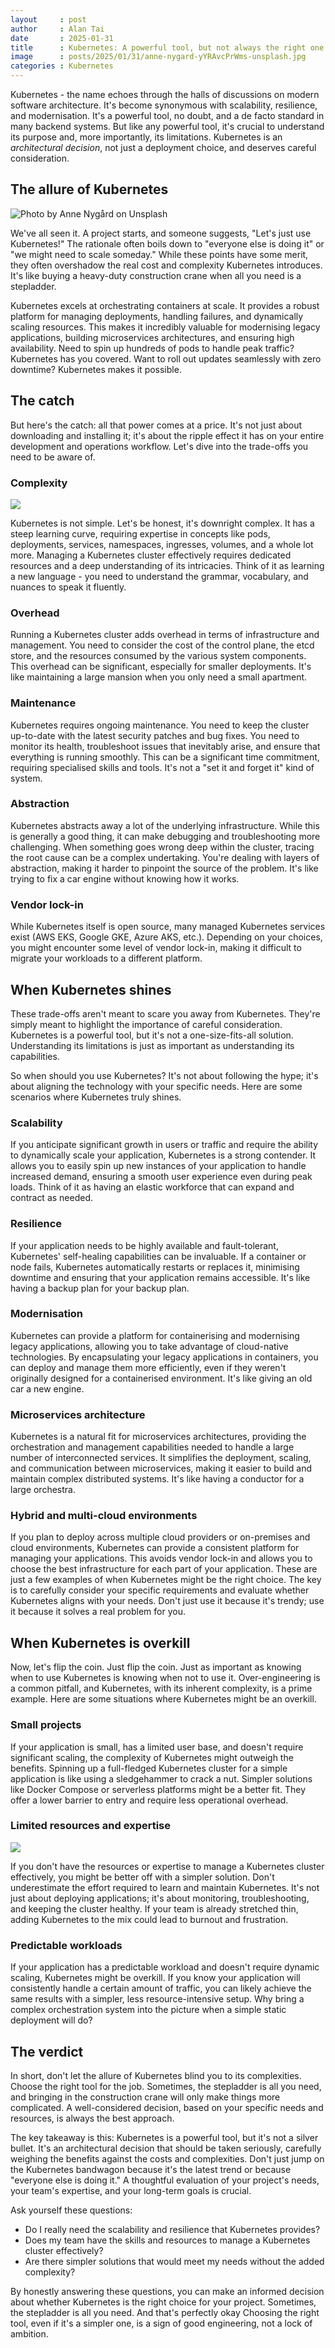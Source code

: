 ```yaml
---
layout     : post
author     : Alan Tai
date       : 2025-01-31
title      : Kubernetes: A powerful tool, but not always the right one
image      : posts/2025/01/31/anne-nygard-yYRAvcPrWms-unsplash.jpg
categories : Kubernetes
---
```

Kubernetes - the name echoes through the halls of discussions on modern software architecture. It's become synonymous with scalability, resilience, and modernisation. It's a powerful tool, no doubt, and a de facto standard in many backend systems. But like any powerful tool, it's crucial to understand its purpose and, more importantly, its limitations. Kubernetes is an *architectural decision*, not just a deployment choice, and deserves careful consideration.

## The allure of Kubernetes

![Photo by Anne Nygård on Unsplash](/assets/img/posts/2025/01/31/Gemini_Generated_Image_ju4onpju4onpju4o.jpeg)

We've all seen it. A project starts, and someone suggests, "Let's just use Kubernetes!" The rationale often boils down to "everyone else is doing it" or "we might need to scale someday." While these points have some merit, they often overshadow the real cost and complexity Kubernetes introduces. It's like buying a heavy-duty construction crane when all you need is a stepladder.

Kubernetes excels at orchestrating containers at scale. It provides a robust platform for managing deployments, handling failures, and dynamically scaling resources. This makes it incredibly valuable for modernising legacy applications, building microservices architectures, and ensuring high availability. Need to spin up hundreds of pods to handle peak traffic? Kubernetes has you covered. Want to roll out updates seamlessly with zero downtime? Kubernetes makes it possible.

## The catch

But here's the catch: all that power comes at a price. It's not just about downloading and installing it; it's about the ripple effect it has on your entire development and operations workflow. Let's dive into the trade-offs you need to be aware of.

### Complexity

![](/assets/img/posts/2025/01/31/Gemini_Generated_Image_q4bi71q4bi71q4bi.jpeg)

Kubernetes is not simple. Let's be honest, it's downright complex. It has a steep learning curve, requiring expertise in concepts like pods, deployments, services, namespaces, ingresses, volumes, and a whole lot more. Managing a Kubernetes cluster effectively requires dedicated resources and a deep understanding of its intricacies. Think of it as learning a new language - you need to understand the grammar, vocabulary, and nuances to speak it fluently.

### Overhead

Running a Kubernetes cluster adds overhead in terms of infrastructure and management. You need to consider the cost of the control plane, the etcd store, and the resources consumed by the various system components. This overhead can be significant, especially for smaller deployments. It's like maintaining a large mansion when you only need a small apartment.

### Maintenance

Kubernetes requires ongoing maintenance. You need to keep the cluster up-to-date with the latest security patches and bug fixes. You need to monitor its health, troubleshoot issues that inevitably arise, and ensure that everything is running smoothly. This can be a significant time commitment, requiring specialised skills and tools. It's not a "set it and forget it" kind of system.

### Abstraction

Kubernetes abstracts away a lot of the underlying infrastructure. While this is generally a good thing, it can make debugging and troubleshooting more challenging. When something goes wrong deep within the cluster, tracing the root cause can be a complex undertaking. You're dealing with layers of abstraction, making it harder to pinpoint the source of the problem. It's like trying to fix a car engine without knowing how it works.

### Vendor lock-in

While Kubernetes itself is open source, many managed Kubernetes services exist (AWS EKS, Google GKE, Azure AKS, etc.). Depending on your choices, you might encounter some level of vendor lock-in, making it difficult to migrate your workloads to a different platform.

## When Kubernetes shines

These trade-offs aren't meant to scare you away from Kubernetes. They're simply meant to highlight the importance of careful consideration. Kubernetes is a powerful tool, but it's not a one-size-fits-all solution. Understanding its limitations is just as important as understanding its capabilities.

So when should you use Kubernetes? It's not about following the hype; it's about aligning the technology with your specific needs. Here are some scenarios where Kubernetes truly shines.

### Scalability

If you anticipate significant growth in users or traffic and require the ability to dynamically scale your application, Kubernetes is a strong contender. It allows you to easily spin up new instances of your application to handle increased demand, ensuring a smooth user experience even during peak loads. Think of it as having an elastic workforce that can expand and contract as needed.

### Resilience

If your application needs to be highly available and fault-tolerant, Kubernetes' self-healing capabilities can be invaluable. If a container or node fails, Kubernetes automatically restarts or replaces it, minimising downtime and ensuring that your application remains accessible. It's like having a backup plan for your backup plan.

### Modernisation

Kubernetes can provide a platform for containerising and modernising legacy applications, allowing you to take advantage of cloud-native technologies. By encapsulating your legacy applications in containers, you can deploy and manage them more efficiently, even if they weren't originally designed for a containerised environment. It's like giving an old car a new engine.

### Microservices architecture

Kubernetes is a natural fit for microservices architectures, providing the orchestration and management capabilities needed to handle a large number of interconnected services. It simplifies the deployment, scaling, and communication between microservices, making it easier to build and maintain complex distributed systems. It's like having a conductor for a large orchestra.

### Hybrid and multi-cloud environments

If you plan to deploy across multiple cloud providers or on-premises and cloud environments, Kubernetes can provide a consistent platform for managing your applications. This avoids vendor lock-in and allows you to choose the best infrastructure for each part of your application.
These are just a few examples of when Kubernetes might be the right choice. The key is to carefully consider your specific requirements and evaluate whether Kubernetes aligns with your needs. Don't just use it because it's trendy; use it because it solves a real problem for you.

## When Kubernetes is overkill

Now, let's flip the coin. Just flip the coin. Just as important as knowing when to use Kubernetes is knowing when not to use it. Over-engineering is a common pitfall, and Kubernetes, with its inherent complexity, is a prime example. Here are some situations where Kubernetes might be an overkill.

### Small projects

If your application is small, has a limited user base, and doesn't require significant scaling, the complexity of Kubernetes might outweigh the benefits. Spinning up a full-fledged Kubernetes cluster for a simple application is like using a sledgehammer to crack a nut. Simpler solutions like Docker Compose or serverless platforms might be a better fit. They offer a lower barrier to entry and require less operational overhead.

### Limited resources and expertise

![](/assets/img/posts/2025/01/31/Gemini_Generated_Image_breo0cbreo0cbreo.jpeg)

If you don't have the resources or expertise to manage a Kubernetes cluster effectively, you might be better off with a simpler solution. Don't underestimate the effort required to learn and maintain Kubernetes. It's not just about deploying applications; it's about monitoring, troubleshooting, and keeping the cluster healthy. If your team is already stretched thin, adding Kubernetes to the mix could lead to burnout and frustration.

### Predictable workloads

If your application has a predictable workload and doesn't require dynamic scaling, Kubernetes might be overkill. If you know your application will consistently handle a certain amount of traffic, you can likely achieve the same results with a simpler, less resource-intensive setup. Why bring a complex orchestration system into the picture when a simple static deployment will do?

## The verdict

In short, don't let the allure of Kubernetes blind you to its complexities. Choose the right tool for the job. Sometimes, the stepladder is all you need, and bringing in the construction crane will only make things more complicated. A well-considered decision, based on your specific needs and resources, is always the best approach.

The key takeaway is this: Kubernetes is a powerful tool, but it's not a silver bullet. It's an architectural decision that should be taken seriously, carefully weighing the benefits against the costs and complexities. Don't just jump on the Kubernetes bandwagon because it's the latest trend or because "everyone else is doing it." A thoughtful evaluation of your project's needs, your team's expertise, and your long-term goals is crucial.

Ask yourself these questions:

* Do I really need the scalability and resilience that Kubernetes provides?
* Does my team have the skills and resources to manage a Kubernetes cluster effectively?
* Are there simpler solutions that would meet my needs without the added complexity?

By honestly answering these questions, you can make an informed decision about whether Kubernetes is the right choice for your project. Sometimes, the stepladder is all you need. And that's perfectly okay Choosing the right tool, even if it's a simpler one, is a sign of good engineering, not a lock of ambition.